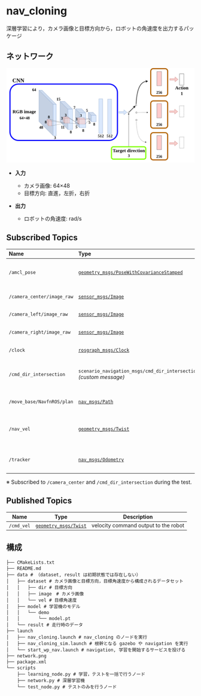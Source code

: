 # nav_cloning
深層学習により，カメラ画像と目標方向から，ロボットの角速度を出力するパッケージ

## ネットワーク
<img src="../data/source/nav_cloning/network.png">

- **入力**
  - カメラ画像: 64×48
  - 目標方向: 直進，左折，右折

- **出力**
  - ロボットの角速度: rad/s

## Subscribed Topics
| Name        | Type                                    | Description                       | 
| :---------- | :-------------------------------------- | :-------------------------------- | 
| `/amcl_pose`                | [`geometry_msgs/PoseWithCovarianceStamped`](http://docs.ros.org/en/noetic/api/geometry_msgs/html/msg/PoseWithCovarianceStamped.html) | robot's current estimated pose           |
| `/camera_center/image_raw` | [`sensor_msgs/Image`](http://docs.ros.org/en/noetic/api/sensor_msgs/html/msg/Imagehtml)                                             | center camera image                      |
| `/camera_left/image_raw`   | [`sensor_msgs/Image`](http://docs.ros.org/en/noetic/api/sensor_msgs/html/msg/Image.html)                                             | left camera image                        |
| `/camera_right/image_raw`  | [`sensor_msgs/Image`](http://docs.ros.org/en/noetic/api/sensor_msgs/html/msg/Image.html)                                             | right camera image                       |
| `/clock`                   | [`rosgraph_msgs/Clock`](http://docs.ros.org/en/noetic/api/rosgraph_msgs/html/msg/Clock.html)                                         | simulation clock                         |
| `/cmd_dir_intersection`    | `scenario_navigation_msgs/cmd_dir_intersection` *(custom message)*                                                                   | direction and intersection command input |
| `/move_base/NavfnROS/plan` | [`nav_msgs/Path`](http://docs.ros.org/en/noetic/api/nav_msgs/html/msg/Path.html)                                                     | global planned path                      |
| `/nav_vel`                 | [`geometry_msgs/Twist`](http://docs.ros.org/en/noetic/api/geometry_msgs/html/msg/Twist.html)                                         | velocity command from navigation stack   |
| `/tracker`                 | [`nav_msgs/Odometry`](http://docs.ros.org/en/noetic/api/nav_msgs/html/msg/Odometry.html)                                             | current odometry from tracker            |
※ Subscribed to `/camera_center` and `/cmd_dir_intersection` during the test.

## Published Topics

| Name       | Type                                                                                         | Description                           |
| ---------- | -------------------------------------------------------------------------------------------- | ------------------------------------- |
| `/cmd_vel` | [`geometry_msgs/Twist`](http://docs.ros.org/en/noetic/api/geometry_msgs/html/msg/Twist.html) | velocity command output to the robot  |

 
## 構成
```
├── CMakeLists.txt
├── README.md
├── data # （dataset, result は初期状態では存在しない）
│   ├── dataset # カメラ画像と目標方向，目標角速度から構成されるデータセット
│   │   ├── dir # 目標方向
│   │   ├── image　# カメラ画像
│   │   └── vel # 目標角速度
│   ├── model # 学習機のモデル
│   │   └── demo
│   │       └── model.pt
│   └── result # 走行時のデータ
├── launch
│   ├── nav_cloning.launch # nav_cloning のノードを実行
│   ├── nav_cloning_sim.launch # 根幹となる gazebo や navigation を実行
│   └── start_wp_nav.launch # navigation, 学習を開始するサービスを投げる
├── network.png
├── package.xml
└── scripts
    ├── learning_node.py # 学習，テストを一括で行うノード
    ├── network.py # 深層学習機
    └── test_node.py # テストのみを行うノード
```